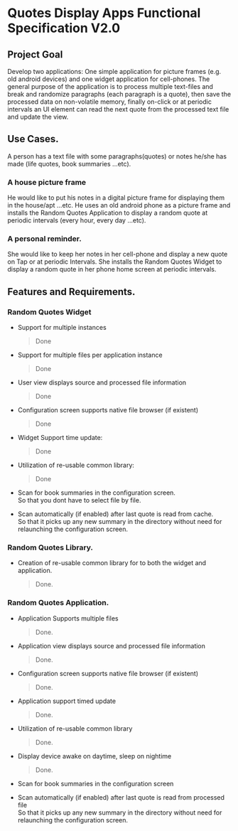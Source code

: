 Quotes Display Apps Functional Specification V2.0
=================================================

## Project Goal

Develop two applications: One simple application for picture frames (e.g. 
old android devices) and one widget application for cell-phones. The 
general purpose of the application is to process multiple text-files and 
break and randomize paragraphs (each paragraph is a quote), then save the 
processed data on non-volatile memory, finally on-click or at periodic 
intervals an UI element can read the next quote from the processed text 
file and update the view.

## Use Cases.

A person has a text file with some paragraphs(quotes) or notes he/she has 
made (life quotes, book summaries ...etc).

### A house picture frame

He would like to put his notes in a digital picture frame for displaying 
them in the house/apt ...etc. He uses an old android phone as a picture 
frame and installs the Random Quotes Application to display a random quote 
at periodic intervals (every hour, every day ...etc).

### A personal reminder.

She would like to keep her notes in her cell-phone and display a new quote 
on Tap or at periodic Intervals. She installs the Random Quotes Widget to 
display a random quote in her phone home screen at periodic intervals. 


## Features and  Requirements.

### Random Quotes Widget

* Support for multiple instances  
    > Done

* Support for multiple files per application instance  
    > Done

* User view displays source and processed file information  
    > Done

* Configuration screen supports native file browser (if existent)  
     > Done

* Widget Support time update:  
    > Done

* Utilization of re-usable common library: 
    > Done

* Scan for book summaries in the configuration screen.  
    So that you dont have to select file by file.
    
* Scan automatically (if enabled) after last quote is read from cache.  
    So that it picks up any new summary in the directory without need 
    for relaunching the configuration screen.

### Random Quotes Library.

* Creation of re-usable common library for to both the widget and application.  
    > Done.  

### Random Quotes Application.

* Application Supports multiple files  
    > Done.

* Application view displays source and processed file information  
    > Done.

* Configuration screen supports native file browser (if existent)  
    > Done.
    
* Application support timed update  
    > Done.

* Utilization of re-usable common library  
    > Done.
    
* Display device awake on daytime, sleep on nightime  
    > Done.

* Scan for book summaries in the configuration screen  
    
* Scan automatically (if enabled) after last quote is read from processed file  
    So that it picks up any new summary in the directory without need 
    for relaunching the configuration screen.
